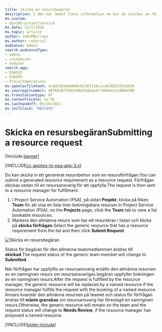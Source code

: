 ```yaml
---
title: Skicka en resursbegäran
description: I den här ämnet finns information om hur du skickar en förfrågan för en projektresurs.
ms.custom:
- dyn365-projectservice
ms.date: 12/1/2018
ms.topic: article
author: JohnPBurrows
ms.author: ruhercul
audience: Admin
search.audienceType:
- admin
- customizer
- enduser
search.app:
- D365CE
- D365PS
- ProjectOperations
ms.openlocfilehash: acdd228a9eb9d6c6c56f126ccca416613332a838
ms.sourcegitcommit: 40f68387f594180af64a5e5c748b6efa188bd300
ms.translationtype: HT
ms.contentlocale: sv-SE
ms.lasthandoff: 05/10/2021
ms.locfileid: "6013193"
---
```

# <a name="submitting-a-resource-request"></a><span data-ttu-id="b7d82-103">Skicka en resursbegäran</span><span class="sxs-lookup"><span data-stu-id="b7d82-103">Submitting a resource request</span></span>

[!include [banner](../includes/psa-now-project-operations.md)]

[!INCLUDE[cc-applies-to-psa-app-3.x](../includes/cc-applies-to-psa-app-3x.md)]

<span data-ttu-id="b7d82-104">Du kan skicka in ett genererat resursbehov som en resursförfrågan.</span><span class="sxs-lookup"><span data-stu-id="b7d82-104">You can submit a generated resource requirement as a resource request.</span></span> <span data-ttu-id="b7d82-105">Förfrågan skickas sedan till en resursansvarig för att uppfylla.</span><span class="sxs-lookup"><span data-stu-id="b7d82-105">The request is then sent to a resource manager for fulfillment.</span></span>

1. <span data-ttu-id="b7d82-106">I Project Service Automation (PSA), på sidan **Projekt**, klicka på fliken **Team** för att visa en lista över bokningsbara resurser.</span><span class="sxs-lookup"><span data-stu-id="b7d82-106">In Project Service Automation (PSA), on the **Projects** page, click the **Team** tab to view a list bookable resources.</span></span> 
2. <span data-ttu-id="b7d82-107">Markera den allmänna resurs som har ett resurskrav i listan och klicka på **skicka förfrågan**.</span><span class="sxs-lookup"><span data-stu-id="b7d82-107">Select the generic resource that has a resource requirement from the list and then click **Submit Request**.</span></span>

![Skicka en resursbegäran](media/RM-how-to-18.png)

<span data-ttu-id="b7d82-109">Status för begäran för den allmänna teammedlemmen ändras till **skickad**.</span><span class="sxs-lookup"><span data-stu-id="b7d82-109">The request status of the generic team member will change to **Submitted**.</span></span>

<span data-ttu-id="b7d82-110">När förfrågan har uppfyllts av resursansvarig ersätts den allmänna resursen av en namngiven resurs om resursansvariges begäran uppfyller bokningen av en namngiven resurs.</span><span class="sxs-lookup"><span data-stu-id="b7d82-110">After the request is fulfilled by the resource manager, the generic resource will be replaced by a named resource if the resource manager fulfills the request with the booking of a named resource.</span></span> <span data-ttu-id="b7d82-111">Annars kvarstår den allmänna resursen på teamet och status för förfrågan ändras till **måste granskas** om resursansvarig har föreslagit en namngiven resurs.</span><span class="sxs-lookup"><span data-stu-id="b7d82-111">Otherwise, the generic resource will remain on the team and the request status will change to **Needs Review**, if the resource manager has proposed a named resource.</span></span>


[!INCLUDE[footer-include](../includes/footer-banner.md)]